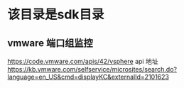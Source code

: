 # 该目录是sdk目录

## vmware 端口组监控
https://code.vmware.com/apis/42/vsphere api 地址
https://kb.vmware.com/selfservice/microsites/search.do?language=en_US&cmd=displayKC&externalId=2101623